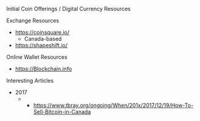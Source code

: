 
Initial Coin Offerings / Digital Currency Resources


Exchange Resources
* https://coinsquare.io/ 
  * Canada-based
* https://shapeshift.io/



Online Wallet Resources
* https://Blockchain.in­fo 



Interesting Articles
* 2017
  *   * https://www.tbray.org/ongoing/When/201x/2017/12/19/How-To-Sell-Bitcoin-in-Canada

